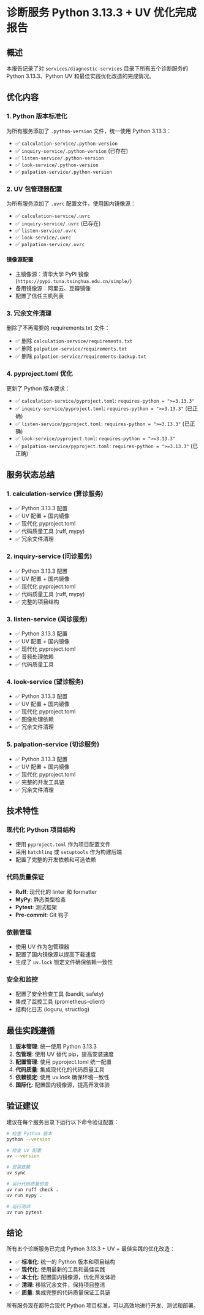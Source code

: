 # 诊断服务 Python 3.13.3 + UV 优化完成报告

## 概述

本报告记录了对 `services/diagnostic-services` 目录下所有五个诊断服务的 Python 3.13.3、Python UV 和最佳实践优化改造的完成情况。

## 优化内容

### 1. Python 版本标准化

为所有服务添加了 `.python-version` 文件，统一使用 Python 3.13.3：

- ✅ `calculation-service/.python-version`
- ✅ `inquiry-service/.python-version` (已存在)
- ✅ `listen-service/.python-version`
- ✅ `look-service/.python-version`
- ✅ `palpation-service/.python-version`

### 2. UV 包管理器配置

为所有服务添加了 `.uvrc` 配置文件，使用国内镜像源：

- ✅ `calculation-service/.uvrc`
- ✅ `inquiry-service/.uvrc` (已存在)
- ✅ `listen-service/.uvrc`
- ✅ `look-service/.uvrc`
- ✅ `palpation-service/.uvrc`

#### 镜像源配置
- 主镜像源：清华大学 PyPI 镜像 (`https://pypi.tuna.tsinghua.edu.cn/simple/`)
- 备用镜像源：阿里云、豆瓣镜像
- 配置了信任主机列表

### 3. 冗余文件清理

删除了不再需要的 requirements.txt 文件：

- ✅ 删除 `calculation-service/requirements.txt`
- ✅ 删除 `palpation-service/requirements.txt`
- ✅ 删除 `palpation-service/requirements-backup.txt`

### 4. pyproject.toml 优化

更新了 Python 版本要求：

- ✅ `calculation-service/pyproject.toml`: `requires-python = ">=3.13.3"`
- ✅ `inquiry-service/pyproject.toml`: `requires-python = ">=3.13.3"` (已正确)
- ✅ `listen-service/pyproject.toml`: `requires-python = ">=3.13.3"` (已正确)
- ✅ `look-service/pyproject.toml`: `requires-python = ">=3.13.3"`
- ✅ `palpation-service/pyproject.toml`: `requires-python = ">=3.13.3"` (已正确)

## 服务状态总结

### 1. calculation-service (算诊服务)
- ✅ Python 3.13.3 配置
- ✅ UV 配置 + 国内镜像
- ✅ 现代化 pyproject.toml
- ✅ 代码质量工具 (ruff, mypy)
- ✅ 冗余文件清理

### 2. inquiry-service (问诊服务)
- ✅ Python 3.13.3 配置
- ✅ UV 配置 + 国内镜像
- ✅ 现代化 pyproject.toml
- ✅ 代码质量工具 (ruff, mypy)
- ✅ 完整的项目结构

### 3. listen-service (闻诊服务)
- ✅ Python 3.13.3 配置
- ✅ UV 配置 + 国内镜像
- ✅ 现代化 pyproject.toml
- ✅ 音频处理依赖
- ✅ 代码质量工具

### 4. look-service (望诊服务)
- ✅ Python 3.13.3 配置
- ✅ UV 配置 + 国内镜像
- ✅ 现代化 pyproject.toml
- ✅ 图像处理依赖
- ✅ 冗余文件清理

### 5. palpation-service (切诊服务)
- ✅ Python 3.13.3 配置
- ✅ UV 配置 + 国内镜像
- ✅ 现代化 pyproject.toml
- ✅ 完整的开发工具链
- ✅ 冗余文件清理

## 技术特性

### 现代化 Python 项目结构
- 使用 `pyproject.toml` 作为项目配置文件
- 采用 `hatchling` 或 `setuptools` 作为构建后端
- 配置了完整的开发依赖和可选依赖

### 代码质量保证
- **Ruff**: 现代化的 linter 和 formatter
- **MyPy**: 静态类型检查
- **Pytest**: 测试框架
- **Pre-commit**: Git 钩子

### 依赖管理
- 使用 UV 作为包管理器
- 配置了国内镜像源以提高下载速度
- 生成了 `uv.lock` 锁定文件确保依赖一致性

### 安全和监控
- 配置了安全检查工具 (bandit, safety)
- 集成了监控工具 (prometheus-client)
- 结构化日志 (loguru, structlog)

## 最佳实践遵循

1. **版本管理**: 统一使用 Python 3.13.3
2. **包管理**: 使用 UV 替代 pip，提高安装速度
3. **配置管理**: 使用 pyproject.toml 统一配置
4. **代码质量**: 集成现代化的代码质量工具
5. **依赖锁定**: 使用 uv.lock 确保环境一致性
6. **国际化**: 配置国内镜像源，提高开发体验

## 验证建议

建议在每个服务目录下运行以下命令验证配置：

```bash
# 检查 Python 版本
python --version

# 检查 UV 配置
uv --version

# 安装依赖
uv sync

# 运行代码质量检查
uv run ruff check .
uv run mypy .

# 运行测试
uv run pytest
```

## 结论

所有五个诊断服务已完成 Python 3.13.3 + UV + 最佳实践的优化改造：

- ✅ **标准化**: 统一的 Python 版本和项目结构
- ✅ **现代化**: 使用最新的工具和最佳实践
- ✅ **本土化**: 配置国内镜像源，优化开发体验
- ✅ **清理**: 移除冗余文件，保持项目整洁
- ✅ **质量**: 集成完整的代码质量保证工具链

所有服务现在都符合现代 Python 项目标准，可以高效地进行开发、测试和部署。 